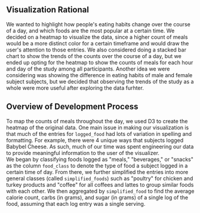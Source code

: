 ## Visualization Rational  
We wanted to highlight how people's eating habits change over the course of a day, and which foods are the most popular at a certain time. 
We decided on a heatmap to visualize the data, since a higher count of meals would be a more distinct color for a certain timeframe and would 
draw the user's attention to those entries. We also considered doing a stacked bar chart to show the trends of the counts over the course of 
a day, but we ended up opting for the heatmap to show the counts of meals for each hour and day of the study among all participants. Another 
idea we were considering was showing the difference in eating habits of male and female subject subjects, but we decided that observing the 
trends of the study as a whole were more useful after exploring the data furhter.  
  
## Overview of Development Process  
To map the counts of meals throughout the day, we used D3 to create the heatmap of the original data. 
One main issue in making our visualization is that much of the entries for `logged_food` had lots of variation in spelling and formatting.
For example, there were 4 unique ways that subjects logged Babybel Cheese. As such, much of our time was spent engineering our data to provide
meaningful information to the user of the visualizer.  
We began by classifying foods logged as "meals," "beverages," or "snacks" as the column `food_class` to denote the type of food a subject logged 
in a certain time of day. From there, we further simplified the entries into more general classes (called `simplified_foods`) such as "poultry" 
for chicken and turkey products and "coffee" for all coffees and lattes to group similar foods with each other. We then aggregated by `simplified_food` 
to find the average calorie count, carbs (in grams), and sugar (in grams) of a single log of the food, assuming that each log entry was a single serving.  
